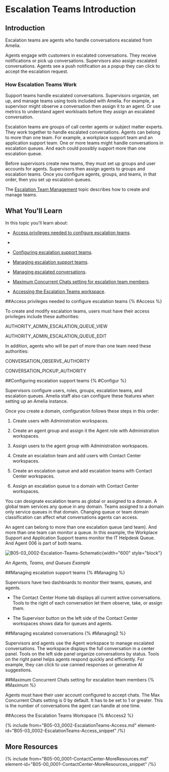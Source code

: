 

# Escalation Teams Introduction

## Introduction

Escalation teams are agents who handle conversations escalated from Amelia.

Agents engage with customers in escalated conversations. They receive notifications or pick up conversations. Supervisors also assign escalated conversations. Agents see a push notification as a popup they can click to accept the escalation request.

### How Escalation Teams Work

Support teams handle escalated conversations. Supervisors organize, set up, and manage teams using tools included with Amelia. For example, a supervisor might observe a conversation then assign it to an agent. Or use metrics to understand agent workloads before they assign an escalated conversation.

Escalation teams are groups of call center agents or subject matter experts. They work together to handle escalated conversations. Agents can belong to more than one team. For example, a workplace support team and an application support team. One or more teams might handle conversations in escalation queues. And each could possibly support more than one escalation queue.

Before supervisors create new teams, they must set up groups and user accounts for agents. Supervisors then assign agents to groups and escalation teams. Once you configure agents, groups, and teams, in that order, then you set up escalation queues.

The [Escalation Team Management](B05-03_0003-Escalation-Teams-Management.md) topic describes how to create and manage teams.

## What You'll Learn

In this topic you'll learn about:

* [Access privileges needed to configure escalation teams](#Access).
* 
* [Configuring escalation support teams](#Configur).

* [Managing escalation support teams](#Managing).

* [Managing escalated conversations](#Managing2).

* [Maximum Concurrent Chats setting for escalation team members](#Maximum).

* [Accessing the Escalation Teams workspace](#Access2).

##Access privileges needed to configure escalation teams {% #Access %}

To create and modify escalation teams, users must have their access privileges include these authorities:

AUTHORITY_ADMIN_ESCALATION_QUEUE_VIEW

AUTHORITY_ADMIN_ESCALATION_QUEUE_EDIT

In addition, agents who will be part of more than one team need these authorities:

CONVERSATION_OBSERVE_AUTHORITY

CONVERSATION_PICKUP_AUTHORITY

##Configuring escalation support teams {% #Configur %}

Supervisors configure users, roles, groups, escalation teams, and escalation queues. Amelia staff also can configure these features when setting up an Amelia instance.

Once you create a domain, configuration follows these steps in this order:

1. Create users with Administration workspaces.

2. Create an agent group and assign it the Agent role with Administration workspaces.

3. Assign users to the agent group with Administration workspaces.

4. Create an escalation team and add users with Contact Center workspaces.

5. Create an escalation queue and add escalation teams with Contact Center workspaces.

6. Assign an escalation queue to a domain with Contact Center workspaces.

You can designate escalation teams as global or assigned to a domain. A global team services any queue in any domain. Teams assigned to a domain only service queues in that domain. Changing queue or team domain classification can affect what conversations agents can access.

An agent can belong to more than one escalation queue (and team). And more than one team can monitor a queue. In this example, the Workplace Support and Application Support teams monitor the IT Helpdesk Queue. And Agent 006 is part of both teams.

![B05-03_0002-Escalation-Teams-Schematic](B05-03_0002-Escalation-Teams-Schematic.png){width="600" style="block"}

*An Agents, Teams, and Queues Example*

##Managing escalation support teams {% #Managing %}

Supervisors have two dashboards to monitor their teams, queues, and agents.

* The Contact Center Home tab displays all current active conversations. Tools to the right of each conversation let them observe, take, or assign them.

* The Supervisor button on the left side of the Contact Center workspaces shows data for queues and agents.

##Managing escalated conversations {% #Managing2 %}

Supervisors and agents use the Agent workspace to manage escalated conversations. The workspace displays the full conversation in a center panel. Tools on the left side panel organize conversations by status. Tools on the right panel helps agents respond quickly and efficiently. For example, they can click to use canned responses or generative AI suggestions.

##Maximum Concurrent Chats setting for escalation team members {% #Maximum %}

Agents must have their user account configured to accept chats. The Max Concurrent Chats setting is 0 by default. It has to be set to 1 or greater. This is the number of conversations the agent can handle at one time.

##Access the Escalation Teams Workspace {% #Access2 %}

{% include from="B05-03_0002-EscalationTeams-Access.md" element-id="B05-03_0002-EscalationTeams-Access_snippet" /%}

## More Resources

{% include from="B05-00_0001-ContactCenter-MoreResources.md" element-id="B05-00_0001-ContactCenter-MoreResources_snippet" /%}

